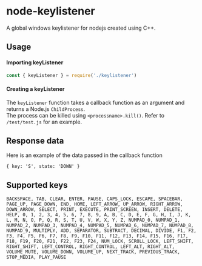 # node-keylistener
A global windows keylistener for nodejs created using C++.
## Usage
#### Importing keyListener
```js   
const { keyListener } = require('./keylistener')
```
#### Creating a keyListener
The `keyListener` function takes a callback function as an argument and returns a Node.js `ChildProcess`.   
The process can be killed using `<processname>.kill()`. Refer to `/test/test.js` for an example.
## Response data
Here is an example of the data passed in the callback function   
```
{ key: 'S', state: 'DOWN' }
```
## Supported keys
```
BACKSPACE, TAB, CLEAR, ENTER, PAUSE, CAPS_LOCK, ESCAPE, SPACEBAR, PAGE_UP, PAGE_DOWN, END, HOME, LEFT_ARROW, UP_ARROW, RIGHT_ARROW, DOWN_ARROW, SELECT, PRINT, EXECUTE, PRINT_SCREEN, INSERT, DELETE, HELP, 0, 1, 2, 3, 4, 5, 6, 7, 8, 9, A, B, C, D, E, F, G, H, I, J, K, L, M, N, O, P, Q, R, S, T, U, V, W, X, Y, Z, NUMPAD_0, NUMPAD_1, NUMPAD_2, NUMPAD_3, NUMPAD_4, NUMPAD_5, NUMPAD_6, NUMPAD_7, NUMPAD_8, NUMPAD_9, MULTIPLY, ADD, SEPARATOR, SUBTRACT, DECIMAL, DIVIDE, F1, F2, F3, F4, F5, F6, F7, F8, F9, F10, F11, F12, F13, F14, F15, F16, F17, F18, F19, F20, F21, F22, F23, F24, NUM_LOCK, SCROLL_LOCK, LEFT_SHIFT, RIGHT_SHIFT, LEFT_CONTROL, RIGHT_CONTROL, LEFT_ALT, RIGHT_ALT, VOLUME_MUTE, VOLUME_DOWN, VOLUME_UP, NEXT_TRACK, PREVIOUS_TRACK, STOP_MEDIA, PLAY_PAUSE
```
